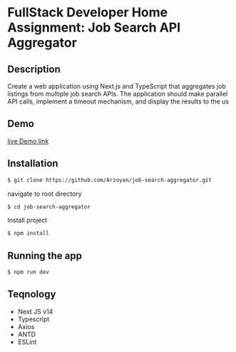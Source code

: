 # FullStack Developer Home Assignment: Job Search API Aggregator

## Description

Create a web application using Next.js and TypeScript that aggregates job listings from multiple job search APIs. The application should make parallel API calls, implement a timeout mechanism, and display the results to the us

## Demo

[live Demo link](https://job-search-aggregator.netlify.app/)

## Installation

```bash
$ git clone https://github.com/Arzoyan/job-search-aggregator.git
```

navigate to root directory

```bash
$ cd job-search-aggregator

```

Install project

```bash
$ npm install
```

## Running the app

```bash
$ npm run dev
```

## Teqnology

- Next JS v14
- Typescript
- Axios
- ANTD
- ESLint

